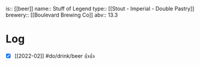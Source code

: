 is:: [[beer]]
name:: Stuff of Legend
type:: [[Stout - Imperial - Double Pastry]]
brewery:: [[Boulevard Brewing Co]]
abv:: 13.3

# Log
- [x] [[2022-02]] #do/drink/beer 👍👍
